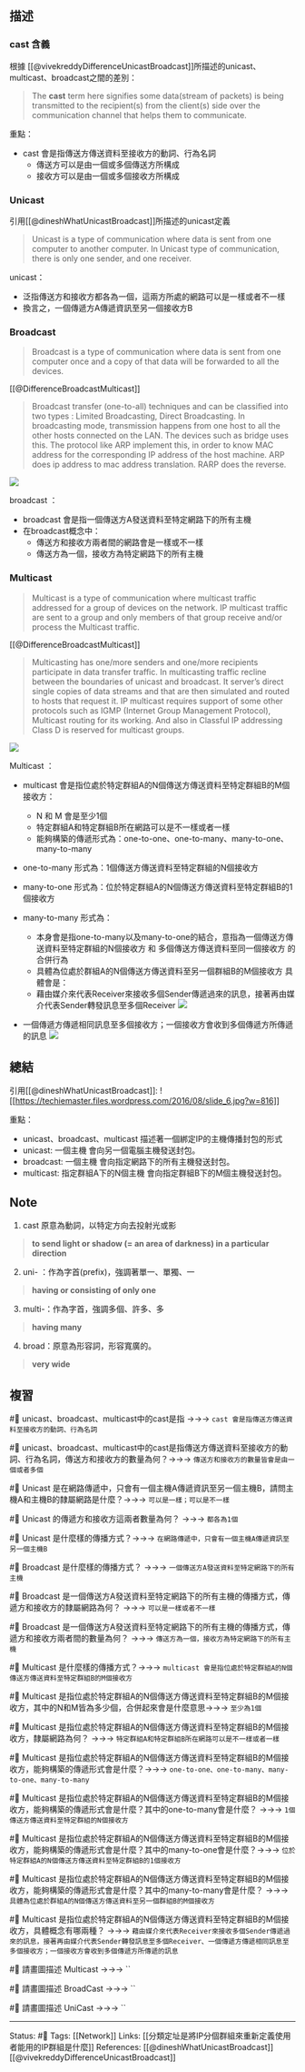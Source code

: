 
## 描述

### cast 含義
根據 [[@vivekreddyDifferenceUnicastBroadcast]]所描述的unicast、multicast、broadcast之間的差別：

> The **cast** term here signifies some data(stream of packets) is being transmitted to the recipient(s) from the client(s) side over the communication channel that helps them to communicate.

重點：
- cast 會是指傳送方傳送資料至接收方的動詞、行為名詞
	- 傳送方可以是由一個或多個傳送方所構成
	- 接收方可以是由一個或多個接收方所構成




### Unicast 
引用[[@dineshWhatUnicastBroadcast]]所描述的unicast定義


> Unicast is a type of communication where data is sent from one computer to another computer. In Unicast type of communication, there is only one sender, and one receiver.

unicast：
- 泛指傳送方和接收方都各為一個，這兩方所處的網路可以是一樣或者不一樣
- 換言之，一個傳遞方A傳遞資訊至另一個接收方B

### Broadcast
> Broadcast is a type of communication where data is sent from one computer once and a copy of that data will be forwarded to all the devices.  

[[@DifferenceBroadcastMulticast]]
> Broadcast transfer (one-to-all) techniques and can be classified into two types : Limited Broadcasting, Direct Broadcasting. In broadcasting mode, transmission happens from one host to all the other hosts connected on the LAN. The devices such as bridge uses this. The protocol like ARP implement this, in order to know MAC address for the corresponding IP address of the host machine. ARP does ip address to mac address translation. RARP does the reverse.

![](https://media.geeksforgeeks.org/wp-content/uploads/20201026202439/broadcast.png)

broadcast ：
- broadcast 會是指一個傳送方A發送資料至特定網路下的所有主機
- 在broadcast概念中：
	- 傳送方和接收方兩者間的網路會是一樣或不一樣
	- 傳送方為一個，接收方為特定網路下的所有主機

###  Multicast
> Multicast is a type of communication where multicast traffic addressed for a group of devices on the network. IP multicast traffic are sent to a group and only members of that group receive and/or process the Multicast traffic.

[[@DifferenceBroadcastMulticast]]
> Multicasting has one/more senders and one/more recipients participate in data transfer traffic. In multicasting traffic recline between the boundaries of unicast and broadcast. It server’s direct single copies of data streams and that are then simulated and routed to hosts that request it. IP multicast requires support of some other protocols such as IGMP (Internet Group Management Protocol), Multicast routing for its working. And also in Classful IP addressing Class D is reserved for multicast groups.

![](https://media.geeksforgeeks.org/wp-content/uploads/20201026205734/Multicast.png)

Multicast ：
- multicast 會是指位處於特定群組A的N個傳送方傳送資料至特定群組B的M個接收方：
	- N 和 M 會是至少1個
	- 特定群組A和特定群組B所在網路可以是不一樣或者一樣
	- 能夠構築的傳遞形式為：one-to-one、one-to-many、many-to-one、many-to-many
- one-to-many 形式為：1個傳送方傳送資料至特定群組的N個接收方
- many-to-one 形式為：位於特定群組A的N個傳送方傳送資料至特定群組B的1個接收方
- many-to-many 形式為：
	- 本身會是指one-to-many以及many-to-one的結合，意指為一個傳送方傳送資料至特定群組的N個接收方 和 多個傳送方傳送資料至同一個接收方 的合併行為
	- 具體為位處於群組A的N個傳送方傳送資料至另一個群組B的M個接收方
具體會是：
	- 藉由媒介來代表Receiver來接收多個Sender傳遞過來的訊息，接著再由媒介代表Sender轉發訊息至多個Receiver
![](https://res.cloudinary.com/dqfxgtyoi/image/upload/v1671281392/blog/network/transmission/many-to-many-transmission-example1_uaynks.png)

 - 一個傳遞方傳遞相同訊息至多個接收方；一個接收方會收到多個傳遞方所傳遞的訊息
![](https://res.cloudinary.com/dqfxgtyoi/image/upload/v1671281392/blog/network/transmission/many-to-many-transmission-example2_smbbs2.png)



## 總結
引用[[@dineshWhatUnicastBroadcast]]: 
![[https://techiemaster.files.wordpress.com/2016/08/slide_6.jpg?w=816]]

重點：
- unicast、broadcast、multicast 描述著一個綁定IP的主機傳播封包的形式
- unicast: 一個主機 會向另一個電腦主機發送封包。
- broadcast: 一個主機 會向指定網路下的所有主機發送封包。
- multicast: 指定群組A下的N個主機 會向指定群組B下的M個主機發送封包。

## Note 

1. cast 原意為動詞，以特定方向去投射光或影
> **to send light or shadow (= an area of darkness) in a particular direction**


2. uni- ：作為字首(prefix)，強調著單一、單獨、一
> **having or consisting of only one**


3. multi-：作為字首，強調多個、許多、多
>**having many**

4. broad：原意為形容詞，形容寬廣的。
> **very wide**

## 複習



#🧠  unicast、broadcast、multicast中的cast是指 ->->-> `cast 會是指傳送方傳送資料至接收方的動詞、行為名詞`
<!--SR:!2023-07-22,132,250-->

#🧠 unicast、broadcast、multicast中的cast是指傳送方傳送資料至接收方的動詞、行為名詞，傳送方和接收方的數量為何？->->-> `傳送方和接收方的數量皆會是由一個或者多個`
<!--SR:!2023-07-18,130,250-->


#🧠 Unicast 是在網路傳遞中，只會有一個主機A傳遞資訊至另一個主機B，請問主機A和主機B的隸屬網路是什麼？->->-> `可以是一樣；可以是不一樣`
<!--SR:!2023-10-05,181,250-->

#🧠 Unicast 的傳遞方和接收方這兩者數量為何？ ->->-> `都各為1個`
<!--SR:!2023-07-17,130,250-->

#🧠  Unicast 是什麼樣的傳播方式？->->-> `在網路傳遞中，只會有一個主機A傳遞資訊至另一個主機B`
<!--SR:!2023-09-19,172,250-->

#🧠 Broadcast 是什麼樣的傳播方式？ ->->-> `一個傳送方A發送資料至特定網路下的所有主機`
<!--SR:!2023-08-22,152,250-->

#🧠 Broadcast 是一個傳送方A發送資料至特定網路下的所有主機的傳播方式，傳遞方和接收方的隸屬網路為何？ ->->-> `可以是一樣或者不一樣`
<!--SR:!2023-09-01,158,250-->

#🧠 Broadcast 是一個傳送方A發送資料至特定網路下的所有主機的傳播方式，傳遞方和接收方兩者間的數量為何？ ->->-> `傳送方為一個，接收方為特定網路下的所有主機`
<!--SR:!2023-10-13,186,250-->

#🧠 Multicast  是什麼樣的傳播方式？->->-> `multicast 會是指位處於特定群組A的N個傳送方傳送資料至特定群組B的M個接收方`
<!--SR:!2023-08-02,86,230-->


#🧠  Multicast  是指位處於特定群組A的N個傳送方傳送資料至特定群組B的M個接收方，其中的N和M皆為多少個，合併起來會是什麼意思->->-> `至少為1個`
<!--SR:!2024-05-18,314,250-->

#🧠 Multicast  是指位處於特定群組A的N個傳送方傳送資料至特定群組B的M個接收方，隸屬網路為何？ ->->-> `特定群組A和特定群組B所在網路可以是不一樣或者一樣`
<!--SR:!2023-10-09,183,250-->

#🧠 Multicast  是指位處於特定群組A的N個傳送方傳送資料至特定群組B的M個接收方，能夠構築的傳遞形式會是什麼？->->-> `one-to-one、one-to-many、many-to-one、many-to-many`
<!--SR:!2023-07-11,2,248-->


#🧠 Multicast  是指位處於特定群組A的N個傳送方傳送資料至特定群組B的M個接收方，能夠構築的傳遞形式會是什麼？其中的one-to-many會是什麼？ ->->-> `1個傳送方傳送資料至特定群組的N個接收方`
<!--SR:!2023-09-05,164,250-->



#🧠 Multicast  是指位處於特定群組A的N個傳送方傳送資料至特定群組B的M個接收方，能夠構築的傳遞形式會是什麼？其中的many-to-one會是什麼？->->-> `位於特定群組A的N個傳送方傳送資料至特定群組B的1個接收方`
<!--SR:!2023-10-05,180,250-->



#🧠 Multicast  是指位處於特定群組A的N個傳送方傳送資料至特定群組B的M個接收方，能夠構築的傳遞形式會是什麼？其中的many-to-many會是什麼？ ->->-> ` 具體為位處於群組A的N個傳送方傳送資料至另一個群組B的M個接收方`
<!--SR:!2023-10-27,197,250-->



#🧠 Multicast  是指位處於特定群組A的N個傳送方傳送資料至特定群組B的M個接收方，具體概念有哪兩種？ ->->-> `藉由媒介來代表Receiver來接收多個Sender傳遞過來的訊息，接著再由媒介代表Sender轉發訊息至多個Receiver、一個傳遞方傳遞相同訊息至多個接收方；一個接收方會收到多個傳遞方所傳遞的訊息`
<!--SR:!2023-11-11,180,230-->


#🧠 請畫圖描述 Multicast   ->->-> ``
<!--SR:!2023-12-11,155,230-->

#🧠 請畫圖描述 BroadCast  ->->-> ``
<!--SR:!2023-08-12,149,250-->

#🧠 請畫圖描述 UniCast  ->->-> ``
<!--SR:!2023-10-23,194,250-->


---
Status: #🌱 
Tags:
[[Network]]
Links:
[[分類定址是將IP分個群組來重新定義使用者能用的IP群組是什麼]]
References:
[[@dineshWhatUnicastBroadcast]]
[[@vivekreddyDifferenceUnicastBroadcast]]
